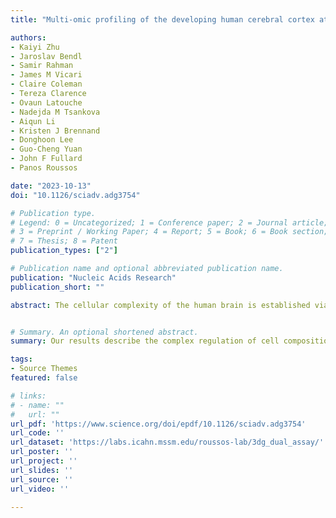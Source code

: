 ```yaml
---
title: "Multi-omic profiling of the developing human cerebral cortex at the single-cell level"

authors:
- Kaiyi Zhu
- Jaroslav Bendl
- Samir Rahman
- James M Vicari
- Claire Coleman
- Tereza Clarence
- Ovaun Latouche
- Nadejda M Tsankova
- Aiqun Li
- Kristen J Brennand
- Donghoon Lee
- Guo-Cheng Yuan
- John F Fullard
- Panos Roussos

date: "2023-10-13"
doi: "10.1126/sciadv.adg3754"

# Publication type.
# Legend: 0 = Uncategorized; 1 = Conference paper; 2 = Journal article;
# 3 = Preprint / Working Paper; 4 = Report; 5 = Book; 6 = Book section;
# 7 = Thesis; 8 = Patent
publication_types: ["2"]

# Publication name and optional abbreviated publication name.
publication: "Nucleic Acids Research"
publication_short: ""

abstract: The cellular complexity of the human brain is established via dynamic changes in gene expression throughout development that is mediated, in part, by the spatiotemporal activity of cis-regulatory elements (CREs). We simultaneously profiled gene expression and chromatin accessibility in 45,549 cortical nuclei across six broad developmental time points from fetus to adult. We identified cell type–specific domains in which chromatin accessibility is highly correlated with gene expression. Differentiation pseudotime trajectory analysis indicates that chromatin accessibility at CREs precedes transcription and that dynamic changes in chromatin structure play a critical role in neuronal lineage commitment. In addition, we mapped cell type–specific and temporally specific genetic loci implicated in neuropsychiatric traits, including schizophrenia and bipolar disorder. Together, our results describe the complex regulation of cell composition at critical stages in lineage determination and shed light on the impact of spatiotemporal alterations in gene expression on neuropsychiatric disease.


# Summary. An optional shortened abstract.
summary: Our results describe the complex regulation of cell composition at critical stages in lineage determination and shed light on the impact of spatiotemporal alterations in gene expression on neuropsychiatric disease.

tags:
- Source Themes
featured: false

# links:
# - name: ""
#   url: ""
url_pdf: 'https://www.science.org/doi/epdf/10.1126/sciadv.adg3754'
url_code: ''
url_dataset: 'https://labs.icahn.mssm.edu/roussos-lab/3dg_dual_assay/'
url_poster: ''
url_project: ''
url_slides: ''
url_source: ''
url_video: ''

---
```

